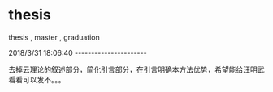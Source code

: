 # thesis
thesis , master , graduation

2018/3/31 18:06:40 ----------------------

去掉云理论的叙述部分，简化引言部分，在引言明确本方法优势，希望能给汪明武看看可以发不。。。
